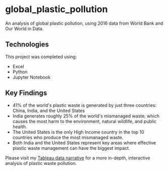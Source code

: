 # global_plastic_pollution
An analysis of global plastic pollution, using 2016 data from World Bank and Our World in Data.

## Technologies
This project was completed using:
* Excel
* Python
* Jupyter Notebook

## Key Findings
* 41% of the world's plastic waste is generated by just three countries: China, India, and the United States
* India generates roughly 25% of the world's mismanaged waste, which causes the most harm to the environment, natural wildlife, and public health.
* The United States is the only High Income country in the top 10 countries who produce the most mismanaged waste.
* Both India and the United States represent key areas where effective plastic waste management can have the biggest impact.


Please visit my [Tableau data narrative](https://public.tableau.com/app/profile/beccab/viz/OurPlasticProblem_16257012653080/OurPlasticProblem) for a more in-depth, interactive analysis of plastic waste pollution.
